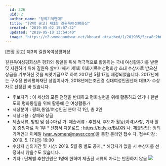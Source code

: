 ```yaml
---
  id: 326
  uid: 2
  author_name: "정의기억연대"
  title: "[연장 공고] 제3회 길원옥여성평화상"
  created: "2019-05-02 15:07:32"
  updated: "2019-05-10 13:54:40"
  image: "https://r2.womenandwar.net/kboard_attached/1/201905/5cca8c2b6e11e7107164.gif"
---
```

\[연장 공고\] 제3회 길원옥여성평화상 

길원옥여성평화상은 평화와 통일을 위해 적극적으로 활동하는 국내 여성활동가를 발굴 및 지원하기 위해 길원옥 할머니께서 제1회 이화기독여성평화상 초대 수상자로 받으신 상금을 기부하신 것을 씨앗기금으로 하여 2017년 5월 17일 제정되었습니다. 2017년에는 구수정 한베평화재단 상임이사가, 2018년에는조진경 십대여성인권센터 대표가 수상자로 선정된 바 있습니다. 

- 후보자격 : 이 세상의 모든 전쟁을 반대하고 평화실현을 위해 활동하고 있거나 한반도의 평화통일을 위해 활동해 온 여성활동가
- 시상분야 : 평화,통일/여성인권 분야 각 1인, 총 2인
- 시상내용 : 상패와 상금
- 제출서류, 방법 및 접수마감
 가. 제출서류 : 추천서, 후보자 활동(이력)사항, 기타 활동 증빙자료 각 1부 
 \* 신청서 다운로드 : https://bitly.kr/BiJXN
 나. 제출방법 : 정의기억연대 이메일 (war_women@naver.com)을 통한 온라인 접수
 다. 접수마감 : 2019. 5. 17.(금) 16:00 
- 수상자 심의기간 및 시상: 2019. 5월 중 별도 공지, 
 \* 해당자가 없을 시 수상자를 선정하지 않을수도 있습니다. 
- 기타 : 단체별 추천인원은 1명에 한하며 제출된 서류의 자료는 반환하지 않음 ![](https://r2.womenandwar.net/kboard_attached/1/201905/5cca8c2b6e11e7107164.gif)